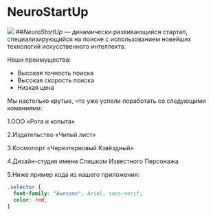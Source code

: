 ﻿# NeuroStartUp

![](https://netology-code.github.io/git-homeworks/introduction/assets/logo.png)
##*NeuroStartUp* — динамически развивающийся стартап, специализирующийся на поиске с использованием
новейших технологий искусственного интеллекта.

Наши преимущества:
* Высокая точность поиска
* Высокая скорость поиска
* Низкая цена

Мы настолько крутые, что уже успели поработать со следующими команиями:

  1.ООО «Рога и копыта»

  2.Издательство «Читый лист»

  3.Космопорт «Черезтерновый Кзвёздный»

  4.Дизайн-студия имени Слишком Известного Персонажа

  5.Ниже пример кода из нашего приложения:


```css 
.selector {
  font-family: "Awesome", Arial, sans-serif;
  color: red;
}

